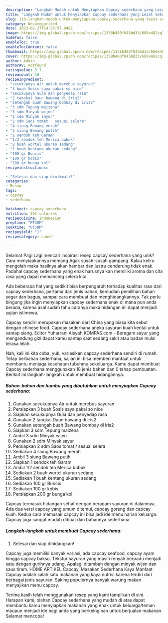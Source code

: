 ```yaml
---
description: "Langkah Mudah untuk Menyiapkan Capcay sederhana yang Lezat Sekali, Lezat"
title: "Langkah Mudah untuk Menyiapkan Capcay sederhana yang Lezat Sekali, Lezat"
slug: 110-langkah-mudah-untuk-menyiapkan-capcay-sederhana-yang-lezat-sekali-lezat
category: Uncategorized
date: 2023-02-27T14:29:57.948Z
image: https://img-global.cpcdn.com/recipes/1358b480f045bd33/680x482cq70/capcay-sederhana-foto-resep-utama.jpg
hideToc: false
enableToc: true
enableTocContent: false
thumbnail: https://img-global.cpcdn.com/recipes/1358b480f045bd33/680x482cq70/capcay-sederhana-foto-resep-utama.jpg
cover: https://img-global.cpcdn.com/recipes/1358b480f045bd33/680x482cq70/capcay-sederhana-foto-resep-utama.jpg
author: Admin
authorAv: notfound
ratingvalue: 3.7
reviewcount: 18
recipeingredient:
- "secukupnya Air untuk merebus sayuran"
- "3 buah Sosis saya pakai so nice"
- "secukupnya Gula dan penyedap rasa"
- "2 tangkai Daun bawang di iris2"
- "setengah buah Bawang bombay di iris2"
- "3 sdm Tepung maizena"
- "3 sdm Minyak wijen"
- "2 sdm Minyak sayur"
- "2 sdm Saos tomat   sesuai selera"
- "4 siung Bawang merah"
- "3 siung Bawang putih"
- "1 sendok teh Garam"
- "1/2 sendok teh Merica bubuk"
- "2 buah wortel ukuran sedang"
- "1 buah kentang ukuran sedang"
- "100 gr Buncis"
- "100 gr kobis"
- "200 gr bunga kol"
recipeinstructions:

- "Selesai dan siap dinikmati!"
categories:
- Resep
tags:
- capcay
- sederhana

katakunci: capcay sederhana 
nutrition: 261 calories
recipecuisine: Indonesian
preptime: "PT30M"
cooktime: "PT58M"
recipeyield: "1"
recipecategory: Lunch

---
```



Selamat Pagi Lagi mencari inspirasi resep capcay sederhana yang unik? Cara menyiapkannya memang Agak susah-susah gampang. Kalau keliru mengolah maka hasilnya akan hambar dan justru cenderung tidak enak. Padahal capcay sederhana yang enak harusnya kan memiliki aroma dan cita rasa yang dapat memancing selera kita.


Ada beberapa hal yang sedikit bisa berpengaruh terhadap kualitas rasa dari capcay sederhana, pertama dari jenis bahan, kemudian pemilihan bahan segar dan bagus, sampai cara membuat dan menghidangkannya. Tak perlu bingung jika ingin menyiapkan capcay sederhana enak di mana pun anda berada, karena asal sudah tahu caranya maka hidangan ini dapat menjadi sajian istimewa.

Capcay sendiri merupakan masakan dari China yang biasa kita sebut dengan chinese food. Capcay sederhana aneka sayuran kuah kental untuk santap siang. Editor Yuharrani Aisyah KOMPAS.com - Beragam sayur yang mengandung gizi dapat kamu santap saat sedang sakit atau badan mulai terasa lelah.


Nah, kali ini kita coba, yuk, variasikan capcay sederhana sendiri di rumah. Tetap berbahan sederhana, sajian ini bisa memberi manfaat untuk membantu menjaga kesehatan tubuhmu sekeluarga. Kamu dapat membuat Capcay sederhana menggunakan 18 jenis bahan dan 0 tahap pembuatan. Berikut ini langkah-langkah untuk membuat hidangannya.

<!--inarticleads1-->

##### Bahan-bahan dan bumbu yang dibutuhkan untuk menyiapkan Capcay sederhana:

1. Gunakan secukupnya Air untuk merebus sayuran
1. Persiapkan 3 buah Sosis saya pakai so nice
1. Siapkan secukupnya Gula dan penyedap rasa
1. Gunakan 2 tangkai Daun bawang di iris2
1. Gunakan setengah buah Bawang bombay di iris2
1. Siapkan 3 sdm Tepung maizena
1. Ambil 3 sdm Minyak wijen
1. Gunakan 2 sdm Minyak sayur
1. Persiapkan 2 sdm Saos tomat  / sesuai selera
1. Sediakan 4 siung Bawang merah
1. Ambil 3 siung Bawang putih
1. Siapkan 1 sendok teh Garam
1. Ambil 1/2 sendok teh Merica bubuk
1. Sediakan 2 buah wortel ukuran sedang
1. Sediakan 1 buah kentang ukuran sedang
1. Sediakan 100 gr Buncis
1. Sediakan 100 gr kobis
1. Persiapkan 200 gr bunga kol


Capcay termasuk hidangan sehat dengan beragam sayuran di dalamnya. Ada dua versi capcay yang umum ditemui, capcay goreng dan capcay kuah. Kedua cara memasak capcay ini bisa jadi ide menu harian keluarga. Capcay juga sangat mudah dibuat dan bahannya sederhana. 

<!--inarticleads2-->

##### Langkah-langkah untuk membuat Capcay sederhana:


1. Selesai dan siap dihidangkan!

Capcay juga memiliki banyak variasi, ada capcay seafood, capcay ayam hingga capcay bakso. Tekstur sayuran yang masih renyah berpadu menjadi satu dengan gurihnya udang. Apalagi ditambah dengan minyak wijen dan saus tiram. HOME ARTIKEL Capcay, Masakan Sederhana Kaya Manfaat Capcay adalah salah satu makanan yang kaya nutrisi karena terdiri dari berbagai jenis sayuran. Saking populernya banyak warung makan menyajikan menu capcay. 

Terima kasih telah menggunakan resep yang kami tampilkan di sini. Harapan kami, olahan Capcay sederhana yang mudah di atas dapat membantu kamu menyiapkan makanan yang enak untuk keluarga/teman maupun menjadi ide bagi anda yang berkeinginan untuk berjualan makanan. Selamat mencoba!
